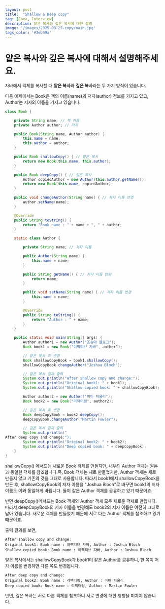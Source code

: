 ```yaml
---
layout: post
title:  "Shallow & Deep copy"
tag: [Java, Interview]
description: 얕은 복사와 깊은 복사에 대한 설명
image: '/images/2025-03-25-copy/main.jpg'
tags_color: '#3eb99a'
---
```


# 얕은 복사와 깊은 복사에 대해서 설명해주세요.

자바에서 객체를 복사할 때 **얕은 복사**와 **깊은 복사**라는 두 가지 방식이 있습니다.

다음 예제에서는 Book은 책의 이름(name)과 저자(author) 정보를 가지고 있고, Author는 저자의 이름을 가지고 있습니다.

```java
class Book {

    private String name; // 책 이름
    private Author author; // 저자

    public Book(String name, Author author) {
        this.name = name;
        this.author = author;
    }

    public Book shallowCopy() { // 얕은 복사
        return new Book(this.name, this.author);
    }

    public Book deepCopy() { // 깊은 복사
        Author copiedAuthor = new Author(this.author.getName());
        return new Book(this.name, copiedAuthor);
    }

    public void changeAuthor(String name) { // 저자 이름 변경
        author.setName(name);
    }

    @Override
    public String toString() {
        return "Book name : " + name + ", " + author;
    }

    static class Author {

        private String name; // 저자 이름

        public Author(String name) {
            this.name = name;
        }

        public String getName() { // 저자 이름 반환
            return name;
        }

        public void setName(String name) { // 저자 이름 변경
            this.name = name;
        }

        @Override
        public String toString() {
            return "Author : " + name;
        }
    }

    public static void main(String[] args) {
        Author author1 = new Author("조슈아 블로크");
        Book book1 = new Book("이펙티브 자바", author1);

        // 얕은 복사 후 변경
        Book shallowCopyBook = book1.shallowCopy();
        shallowCopyBook.changeAuthor("Joshua Bloch");

        // 얕은 복사 결과 출력
        System.out.println("After shallow copy and change:");
        System.out.println("Original book1: " + book1);
        System.out.println("Shallow copied book: " + shallowCopyBook);

        Author author2 = new Author("마틴 파울러");
        Book book2 = new Book("리팩터링", author2);

        // 깊은 복사 후 변경
        Book deepCopyBook = book2.deepCopy();
        deepCopyBook.changeAuthor("Martin Fowler");

        // 깊은 복사 결과 출력
        System.out.println("
After deep copy and change:");
        System.out.println("Original book2: " + book2);
        System.out.println("Deep copied book: " + deepCopyBook);
    }
}
```

shallowCopy() 메서드는 새로운 Book 객체를 만들지만, 내부의 Author 객체는 원본과 동일한 객체를 참조합니다.즉, Book 객체는 새로 만들었지만, Author 객체는 새로 만들지 않고 기존의 것을 그대로 사용합니다. 따라서 book1에서 shallowCopyBook을 만든 후,  shallowCopyBook의 저자 이름을 "Joshua Bloch"로 바꾸면 book1의 저자 이름도 이와 동일하게 바뀝니다. 둘이 같은 Author 객체를 공유하고 있기 때문이죠.

반면 deepCopy()메서드는 Book 객체와 Author 객체 모두 새로운 객체로 만듭니다. 따라서 deepCopyBook의 저자 이름을 변경해도 book2의 저자 이름은 여전히 그대로 남아 있습니다. 새로운 객체를 만들었기 때문에 서로 다는 Author 객체를 참조하고 있기 때문이죠.

출력 결과를 보면,

```
After shallow copy and change:
Original book1: Book name : 이펙티브 자바, Author : Joshua Bloch
Shallow copied book: Book name : 이펙티브 자바, Author : Joshua Bloch
```

얕은 복사에서는 shallowCopyBook과 book1이 같은 Author를 공유하니, 한 쪽이 저자 이름을 변경하면 다른 쪽도 변경됩니다.

```
After deep copy and change:
Original book2: Book name : 리팩터링, Author : 마틴 파울러
Deep copied book: Book name : 리팩터링, Author : Martin Fowler
```

반면, 깊은 복사는 서로 다른 객체를 참조하니 서로 변경에 대한 영향을 미치지 않습니다.
